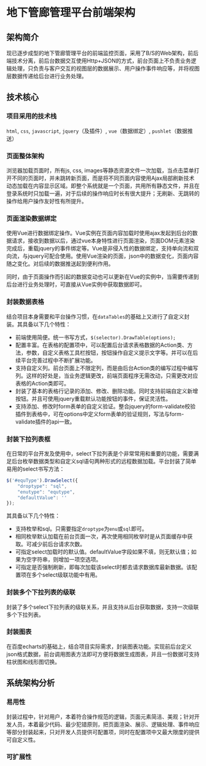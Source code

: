 # 地下管廊管理平台前端架构

## 架构简介

现已逐步成型的地下管廊管理平台的前端监控页面，采用了B/S的Web架构，前后端技术分离，前后台数据交互使用Http+JSON的方式，前台页面上不负责业务逻辑处理，只负责与客户交互的视图层的数据展示、用户操作事件响应等，并将视图层数据传递给后台进行业务处理。

## 技术核心

### 项目采用的技术栈

`html`, `css`, `javascript`, `jquery`（及插件）, `vue`（数据绑定）, `pushlet`（数据推送）

### 页面整体架构

浏览器加载页面时，所有js, css, images等静态资源文件一次加载，当点击菜单打开不同的页面时，并未跳转新页面，而是将不同页面内容使用Ajax局部刷新技术动态加载在内容显示区域。即整个系统就是一个页面，共用所有静态文件，并且在登录系统时只加载一遍，对于后续的操作响应时长有很大提升；无刷新、无跳转的操作给用户操作友好性有所提升。

### 页面渲染数据绑定

使用Vue进行数据绑定操作。Vue实例在页面内容加载时使用ajax发起到后台的数据请求，接收到数据以后，通过vue本身特性进行页面渲染，页面DOM元素渲染完成后，重载jquery的事件绑定等。Vue是非侵入性的数据绑定，支持单向流和双向流，与jquery可配合使用。使用Vue渲染的页面，json中的数据变化，页面内容随之变化。对后续的数据推送起到便利作用。

同时，由于页面操作而引起的数据变动也可以更新在Vue的实例中，当需要传递到后台进行业务处理时，可直接从Vue实例中获取数据即可。

### 封装数据表格

结合项目本身需要和平台操作习惯，在`dataTables`的基础上又进行了自定义封装。其具备以下几个特性：

* 前端使用简便。统一书写方式，`$(selector).DrawTable(options);`
* 配置丰富。在表格的配置项中，可以配置后台请求表格数据的Action类、方法，参数，自定义表格工具栏按钮，按钮操作自定义提示文字等。并可以在后续平台完善过程中不断扩展功能。
* 支持自定义列。前台页面上不限定列，而是由后台Action类的编写过程中编写列。这样的好处是，当业务逻辑更改，前端页面程序无需改动，只需更改对应表格的Action类即可。
* 封装了基本的表格行记录的添加、修改、删除功能。同时支持前端自定义新增按钮。并且可使用jquery重载默认功能按钮的事件，保证灵活性。
* 支持添加、修改时form表单的自定义验证。整合jquery的form-validate校验插件到表格中，可在options中定义form表单的验证规则，写法与form-validate插件的api一致。

### 封装下拉列表框

在日常的平台开发及使用中，select下拉列表是个非常常用和重要的功能，需要满足后台枚举数据类型和自定义sql语句两种形式的远程数据加载。平台封装了简单易用的select书写方法：
```js
$('#equType').DrawSelect({
    "droptype": "sql",
    "enutype": "equtype",
    "defaultValue": ''
});
```
其具备以下几个特性：
* 支持枚举和sql。只需要指定`droptype`为`enu`或`sql`即可。
* 相同枚举默认加载在前台页面一次，再次使用相同枚举时是从页面缓存中获取。可减少前后台请求次数。
* 可指定select加载时的默认值。defaultValue字段如果不填，则无默认值；如果为空字符串，则增加一项空选项。
* 可指定是否强制刷新，即每次加载该select时都去请求数据库最新数据。该配置项在多个select级联功能中有用。

### 封装多个下拉列表的级联

封装了多个select下拉列表的级联关系，并且支持从后台获取数据，支持一次级联多个下拉列表。

### 封装图表

在百度echarts的基础上，结合项目实际需求，封装图表功能。实现前后台定义json格式数据，前台调用图表方法即可方便将数据生成图表，并且一份数据可支持柱状图和线形图切换。

## 系统架构分析

### 易用性

封装过程中，针对用户，本着符合操作规范的逻辑，页面元素简洁、美观；针对开发人员，本着最少代码、最少犯错原则，把页面渲染、展示、逻辑处理、事件响应等部分封装起来，只对开发人员提供可配置项，同时在配置项中又最大限度的提供可自定义性。

### 可扩展性


